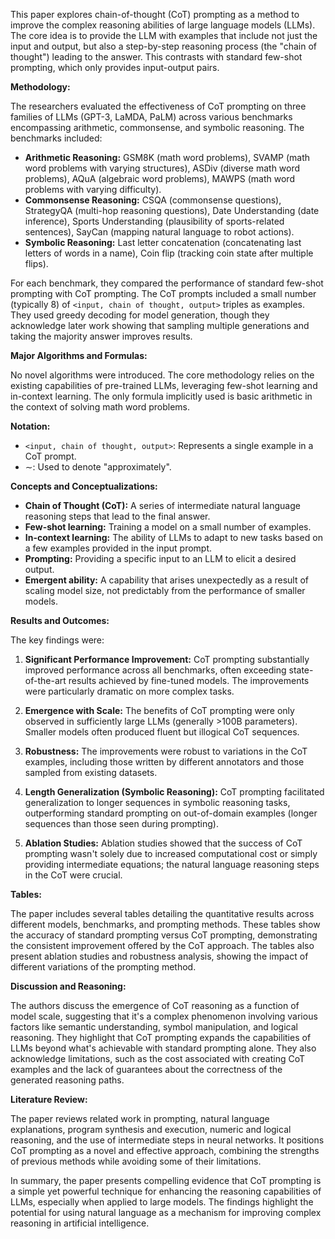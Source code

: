 This paper explores chain-of-thought (CoT) prompting as a method to improve the complex reasoning abilities of large language models (LLMs).  The core idea is to provide the LLM with examples that include not just the input and output, but also a step-by-step reasoning process (the "chain of thought") leading to the answer.  This contrasts with standard few-shot prompting, which only provides input-output pairs.

**Methodology:**

The researchers evaluated the effectiveness of CoT prompting on three families of LLMs (GPT-3, LaMDA, PaLM) across various benchmarks encompassing arithmetic, commonsense, and symbolic reasoning.  The benchmarks included:

* **Arithmetic Reasoning:** GSM8K (math word problems), SVAMP (math word problems with varying structures), ASDiv (diverse math word problems), AQuA (algebraic word problems), MAWPS (math word problems with varying difficulty).
* **Commonsense Reasoning:** CSQA (commonsense questions), StrategyQA (multi-hop reasoning questions), Date Understanding (date inference), Sports Understanding (plausibility of sports-related sentences), SayCan (mapping natural language to robot actions).
* **Symbolic Reasoning:** Last letter concatenation (concatenating last letters of words in a name), Coin flip (tracking coin state after multiple flips).

For each benchmark, they compared the performance of standard few-shot prompting with CoT prompting.  The CoT prompts included a small number (typically 8) of `<input, chain of thought, output>` triples as examples.  They used greedy decoding for model generation, though they acknowledge later work showing that sampling multiple generations and taking the majority answer improves results.

**Major Algorithms and Formulas:**

No novel algorithms were introduced. The core methodology relies on the existing capabilities of pre-trained LLMs, leveraging few-shot learning and in-context learning.  The only formula implicitly used is basic arithmetic in the context of solving math word problems.

**Notation:**

* `<input, chain of thought, output>`: Represents a single example in a CoT prompt.
*  ∼:  Used to denote "approximately".

**Concepts and Conceptualizations:**

* **Chain of Thought (CoT):** A series of intermediate natural language reasoning steps that lead to the final answer.
* **Few-shot learning:** Training a model on a small number of examples.
* **In-context learning:**  The ability of LLMs to adapt to new tasks based on a few examples provided in the input prompt.
* **Prompting:**  Providing a specific input to an LLM to elicit a desired output.
* **Emergent ability:** A capability that arises unexpectedly as a result of scaling model size, not predictably from the performance of smaller models.

**Results and Outcomes:**

The key findings were:

1. **Significant Performance Improvement:** CoT prompting substantially improved performance across all benchmarks, often exceeding state-of-the-art results achieved by fine-tuned models.  The improvements were particularly dramatic on more complex tasks.

2. **Emergence with Scale:**  The benefits of CoT prompting were only observed in sufficiently large LLMs (generally >100B parameters). Smaller models often produced fluent but illogical CoT sequences.

3. **Robustness:** The improvements were robust to variations in the CoT examples, including those written by different annotators and those sampled from existing datasets.

4. **Length Generalization (Symbolic Reasoning):** CoT prompting facilitated generalization to longer sequences in symbolic reasoning tasks, outperforming standard prompting on out-of-domain examples (longer sequences than those seen during prompting).

5. **Ablation Studies:**  Ablation studies showed that the success of CoT prompting wasn't solely due to increased computational cost or simply providing intermediate equations; the natural language reasoning steps in the CoT were crucial.


**Tables:**

The paper includes several tables detailing the quantitative results across different models, benchmarks, and prompting methods.  These tables show the accuracy of standard prompting versus CoT prompting, demonstrating the consistent improvement offered by the CoT approach.  The tables also present ablation studies and robustness analysis, showing the impact of different variations of the prompting method.


**Discussion and Reasoning:**

The authors discuss the emergence of CoT reasoning as a function of model scale, suggesting that it's a complex phenomenon involving various factors like semantic understanding, symbol manipulation, and logical reasoning. They highlight that CoT prompting expands the capabilities of LLMs beyond what's achievable with standard prompting alone.  They also acknowledge limitations, such as the cost associated with creating CoT examples and the lack of guarantees about the correctness of the generated reasoning paths.

**Literature Review:**

The paper reviews related work in prompting, natural language explanations, program synthesis and execution, numeric and logical reasoning, and the use of intermediate steps in neural networks.  It positions CoT prompting as a novel and effective approach, combining the strengths of previous methods while avoiding some of their limitations.

In summary, the paper presents compelling evidence that CoT prompting is a simple yet powerful technique for enhancing the reasoning capabilities of LLMs, especially when applied to large models.  The findings highlight the potential for using natural language as a mechanism for improving complex reasoning in artificial intelligence.

